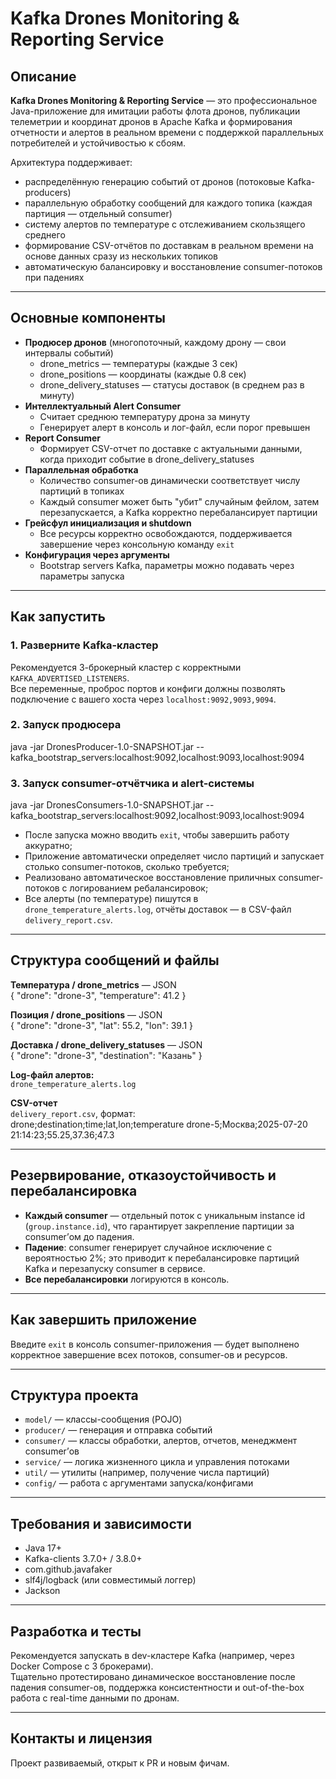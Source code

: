 # Kafka Drones Monitoring & Reporting Service

## Описание

**Kafka Drones Monitoring & Reporting Service** — это профессиональное Java-приложение для имитации работы флота дронов, публикации телеметрии и координат дронов в Apache Kafka и формирования отчетности и алертов в реальном времени с поддержкой параллельных потребителей и устойчивостью к сбоям.

Архитектура поддерживает:
- распределённую генерацию событий от дронов (потоковые Kafka-producers)
- параллельную обработку сообщений для каждого топика (каждая партиция — отдельный consumer)
- систему алертов по температуре с отслеживанием скользящего среднего
- формирование CSV-отчётов по доставкам в реальном времени на основе данных сразу из нескольких топиков
- автоматическую балансировку и восстановление consumer-потоков при падениях

---

## Основные компоненты

- **Продюсер дронов** (многопоточный, каждому дрону — свои интервалы событий)
    - drone_metrics — температуры (каждые 3 сек)
    - drone_positions — координаты (каждые 0.8 сек)
    - drone_delivery_statuses — статусы доставок (в среднем раз в минуту)
- **Интеллектуальный Alert Consumer**
    - Считает среднюю температуру дрона за минуту
    - Генерирует алерт в консоль и лог-файл, если порог превышен
- **Report Consumer**
    - Формирует CSV-отчет по доставке с актуальными данными, когда приходит событие в drone_delivery_statuses
- **Параллельная обработка**
    - Количество consumer-ов динамически соответствует числу партиций в топиках
    - Каждый consumer может быть "убит" случайным фейлом, затем перезапускается, а Kafka корректно перебалансирует партиции
- **Грейсфул инициализация и shutdown**
    - Все ресурсы корректно освобождаются, поддерживается завершение через консольную команду `exit`
- **Конфигурация через аргументы**
    - Bootstrap servers Kafka, параметры можно подавать через параметры запуска

---

## Как запустить

### 1. Разверните Kafka-кластер

Рекомендуется 3-брокерный кластер с корректными `KAFKA_ADVERTISED_LISTENERS`.  
Все переменные, проброс портов и конфиги должны позволять подключение с вашего хоста через `localhost:9092,9093,9094`.

### 2. Запуск продюсера

java -jar DronesProducer-1.0-SNAPSHOT.jar --kafka_bootstrap_servers:localhost:9092,localhost:9093,localhost:9094

### 3. Запуск consumer-отчётчика и alert-системы

java -jar DronesConsumers-1.0-SNAPSHOT.jar --kafka_bootstrap_servers:localhost:9092,localhost:9093,localhost:9094

- После запуска можно вводить `exit`, чтобы завершить работу аккуратно;
- Приложение автоматически определяет число партиций и запускает столько consumer-потоков, сколько требуется;
- Реализовано автоматическое восстановление приличных consumer-потоков с логированием ребалансировок;
- Все алерты (по температуре) пишутся в `drone_temperature_alerts.log`, отчёты доставок — в CSV-файл `delivery_report.csv`.

---

## Структура сообщений и файлы

**Температура / drone_metrics** — JSON  
{ "drone": "drone-3", "temperature": 41.2 }

**Позиция / drone_positions** — JSON  
{ "drone": "drone-3", "lat": 55.2, "lon": 39.1 }

**Доставка / drone_delivery_statuses** — JSON  
{ "drone": "drone-3", "destination": "Казань" }

**Log-файл алертов:**  
`drone_temperature_alerts.log`

**CSV-отчет**  
`delivery_report.csv`, формат:  
drone;destination;time;lat,lon;temperature
drone-5;Москва;2025-07-20 21:14:23;55.25,37.36;47.3


---

## Резервирование, отказоустойчивость и перебалансировка

- **Каждый consumer** — отдельный поток с уникальным instance id (`group.instance.id`), что гарантирует закрепление партиции за consumer’ом до падения.
- **Падение**: consumer генерирует случайное исключение с вероятностью 2%; это приводит к перебалансировке партиций Kafka и перезапуску consumer в сервисе.
- **Все перебалансировки** логируются в консоль.

---

## Как завершить приложение

Введите `exit` в консоль consumer-приложения — будет выполнено корректное завершение всех потоков, consumer-ов и ресурсов.

---

## Структура проекта

- `model/` — классы-сообщения (POJO)
- `producer/` — генерация и отправка событий
- `consumer/` — классы обработки, алертов, отчетов, менеджмент consumer’ов
- `service/` — логика жизненного цикла и управления потоками
- `util/` — утилиты (например, получение числа партиций)
- `config/` — работа с аргументами запуска/конфигами

---

## Требования и зависимости

- Java 17+
- Kafka-clients 3.7.0+ / 3.8.0+
- com.github.javafaker
- slf4j/logback (или совместимый логгер)
- Jackson

---

## Разработка и тесты

Рекомендуется запускать в dev-кластере Kafka (например, через Docker Compose c 3 брокерами).  
Тщательно протестировано динамическое восстановление после падения consumer-ов, поддержка консистентности и out-of-the-box работа с real-time данными по дронам.

---

## Контакты и лицензия

Проект развиваемый, открыт к PR и новым фичам.